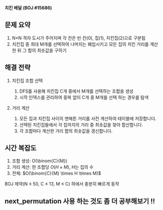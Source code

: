 **치킨 배달 (BOJ #15686)**

## 문제 요약

1. N×N 격자 도시가 주어지며 각 칸은 빈 칸(0), 집(1), 치킨집(2)으로 구분됩
2. 치킨집 중 최대 M개를 선택하여 나머지는 폐업시키고 모든 집의 치킨 거리를 계산한 뒤 그 합의 최솟값을 구하기

## 해결 전략

1. 치킨집 조합 선택

    1. DFS를 사용해 치킨집 C개 중에서 M개를 선택하는 조합을 생성
    2. 시작 인덱스를 관리하여 중복 없이 C개 중 M개를 선택 하는 경우를 탐색
2. 거리 계산

    1. 모든 집과 치킨집 사이의 맨해튼 거리를 사전 계산하여 테이블에 저장합니다.
    2. 선택된 치킨집들에서 각 집까지의 거리 중 최솟값을 찾아 합산합니다.
    3. 각 조합마다 계산한 거리 합의 최솟값을 갱신합니다.

## 시간 복잡도

1. 조합 생성: O(\binom{C}{M})
2. 거리 계산: 한 조합당 $O(H \times M)$, H는 집의 수
3. 전체: $O(\binom{C}{M} \times H \times M)$

BOJ 제약(N ≤ 50, C ≤ 13, M ≤ C) 하에서 충분히 빠르게 동작

## next_permutation 사용 하는 것도 좀 더 공부해보기 !!


